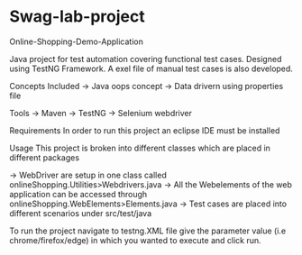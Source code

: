 # Swag-lab-project

Online-Shopping-Demo-Application

Java project for test automation covering functional test cases.
Designed using TestNG Framework. A exel file of manual test cases is also developed.

Concepts Included
-> Java oops concept
-> Data drivern using properties file

Tools
-> Maven
-> TestNG
-> Selenium webdriver

Requirements
In order to run this project an eclipse IDE must be installed

Usage
This project is broken into different classes which are placed in different packages

-> WebDriver are setup in one class called onlineShopping.Utilities>Webdrivers.java
-> All the Webelements of the web application can be accessed through onlineShopping.WebElements>Elements.java
-> Test cases are placed into different scenarios under src/test/java

To run the project navigate to testng.XML file give the parameter value (i.e chrome/firefox/edge) in which 
you wanted to execute and click run.
